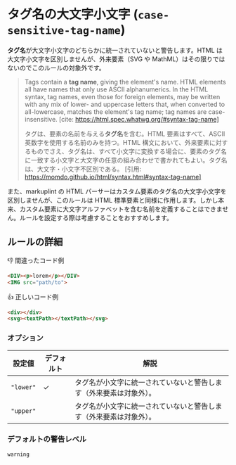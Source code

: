 # タグ名の大文字小文字 (`case-sensitive-tag-name`)

**タグ名**が大文字小文字のどちらかに統一されていないと警告します。HTML は大文字小文字を区別しませんが、外来要素（SVG や MathML）はその限りではないのでこのルールの対象外です。

> Tags contain a **tag name**, giving the element's name. HTML elements all have names that only use ASCII alphanumerics. In the HTML syntax, tag names, even those for foreign elements, may be written with any mix of lower- and uppercase letters that, when converted to all-lowercase, matches the element's tag name; tag names are case-insensitive.
> [cite: https://html.spec.whatwg.org/#syntax-tag-name]
>
> タグは、要素の名前を与える**タグ名**を含む。HTML 要素はすべて、ASCII 英数字を使用する名前のみを持つ。HTML 構文において、外来要素に対するものでさえ、タグ名は、すべて小文字に変換する場合に、要素のタグ名に一致する小文字と大文字の任意の組み合わせで書かれてもよい。タグ名は、大文字・小文字不区別である。
> [引用: https://momdo.github.io/html/syntax.html#syntax-tag-name]

また、markuplint の HTML パーサーはカスタム要素のタグ名の大文字小文字を区別しませんが、このルールは HTML 標準要素と同様に作用します。しかし本来、カスタム要素に大文字アルファベットを含む名前を定義することはできません。ルールを設定する際は考慮することをおすすめします。

## ルールの詳細

👎 間違ったコード例

<!-- prettier-ignore-start -->
```html
<DIV><p>lorem</p></DIV>
<IMG src="path/to">
```
<!-- prettier-ignore-end -->

👍 正しいコード例

<!-- prettier-ignore-start -->
```html
<div></div>
<svg><textPath></textPath></svg>
```
<!-- prettier-ignore-end -->

### オプション

| 設定値    | デフォルト | 解説                                                               |
| --------- | ---------- | ------------------------------------------------------------------ |
| `"lower"` | ✓          | タグ名が小文字に統一されていないと警告します（外来要素は対象外）。 |
| `"upper"` |            | タグ名が小文字に統一されていないと警告します（外来要素は対象外）。 |

### デフォルトの警告レベル

`warning`
